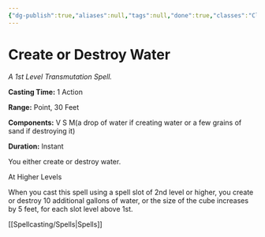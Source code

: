 ```yaml
---
{"dg-publish":true,"aliases":null,"tags":null,"done":true,"classes":"Cleric, Druid,","spellLevel":1,"school":"Transmutation","source":"PHB","permalink":"/spells/create-or-destroy-water/","dgHomeLink":false,"dgPassFrontmatter":true}
---
```


# Create or Destroy Water
*A 1st Level Transmutation Spell.*

**Casting Time:** 1 Action

**Range:** Point, 30 Feet

**Components:** V S M(a drop of water if creating water or a few grains of sand if destroying it)

**Duration:** Instant

You either create or destroy water.

At Higher Levels

When you cast this spell using a spell slot of 2nd level or higher, you create or destroy 10 additional gallons of water, or the size of the cube increases by 5 feet, for each slot level above 1st.

[[Spellcasting/Spells|Spells]]